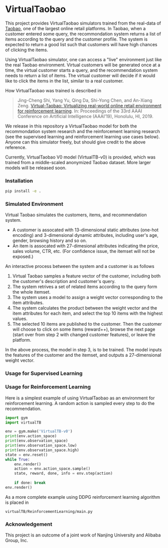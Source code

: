 # VirtualTaobao

This project provides VirtualTaobao simulators trained from the real-data of [Taobao](http://taobao.com), one of the largest online retail platforms. In Taobao, when a customer entered some query, the recommondation system returns a list of items according to the query and the customer profile. The system is expected to return a good list such that customers will have high chances of clicking the items. 

Using VirtualTaobao simulator, one can access a "live" environment just like the real Taobao environment. Virtual customers will be generated once at a time, the virtual customer starts a query, and the recommendation system needs to return a list of items. The virtual customer will decide if it would like to click the items in the list, similar to a real customer.

How VirtualTaobao was trained is described in 
> Jing-Cheng Shi, Yang Yu, Qing Da, Shi-Yong Chen, and An-Xiang Zeng. [Virtual-Taobao: Virtualizing real-world online retail environment for reinforcement learning](https://arxiv.org/abs/1805.10000). In: Proceedings of the 33rd AAAI Conference on Artificial Intelligence (AAAI’19), Honolulu, HI, 2019. 

We release in this repository a VirtualTaobao model for both the recommondation system research and the reinforcement learning research (see the supervised learning and reinforcement learning use cases below). Anyone can this simulator freely, but should give credit to the above reference.

Currently, VirtualTaobao V0 model (VirtualTB-v0) is provided, which was trained from a middle-scaled anonymized Taobao dataset. More larger models will be released soon.

### Installation

```bash
pip install -e .
```

### Simulated Environment
Virtual Taobao simulates the customers, items, and recommendation system. 
* A customer is assocated with 13-dimensional static attributes (one-hot encoding) and 3-dimensional dynamic attributes, including user's age, gender, browsing history and so on.
* An item is assocated with 27-dimesional attributes indicating the price, sales volume, CTR, etc. (For confidence issue, the itemset will not be exposed.)

An interactive process between the system and a customer is as follows
1. Virtual Taobao samples a feature vector of the customer, including both the customer's description and customer's query.
2. The system retrives a set of related items according to the query form the whole itemset.
3. The system uses a model to assign a weight vector corresponding to the item attributes.
4. The system calculates the product between the weight vector and the item attributes for each item, and select the top 10 items with the highest values.
5. The selected 10 items are published to the customer. Then the customer will choose to click on some items (reward++), browse the next page (start over from step 2 with changed customer features), or leave the platform.

In the above process, the model in step 3, is to be trained. The model inputs the features of the customer and the itemset, and outputs a 27-dimensional weight vector.

### Usage for Supervised Learning


### Usage for Reinforcement Learning

Here is a simplest example of using VirtualTaobao as an environment for reinforcement learning. A random action is sampled every step to do the recommendation.

```python
import gym
import virtualTB

env = gym.make('VirtualTB-v0')
print(env.action_space)
print(env.observation_space)
print(env.observation_space.low)
print(env.observation_space.high)
state = env.reset()
while True:
    env.render()
    action = env.action_space.sample()
    state, reward, done, info = env.step(action)
    
    if done: break
env.render()
```

As a more complete example using DDPG reinforcement learning algorithm is placed in 
```
virtualTB/ReinforcementLearning/main.py
```

### Acknowledgement

This project is an outcome of a joint work of Nanjing University and Alibaba Group, Inc.

